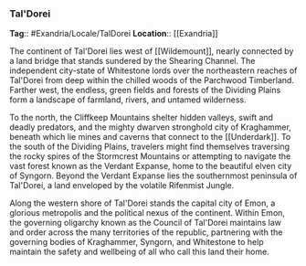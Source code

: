 ### Tal'Dorei
**Tag**:: #Exandria/Locale/TalDorei
**Location**:: [[Exandria]]

The continent of Tal'Dorei lies west of [[Wildemount]], nearly connected by a land bridge that stands sundered by the Shearing Channel. The independent city-state of Whitestone lords over the northeastern reaches of Tal'Dorei from deep within the chilled woods of the Parchwood Timberland. Farther west, the endless, green fields and forests of the Dividing Plains form a landscape of farmland, rivers, and untamed wilderness.

To the north, the Cliffkeep Mountains shelter hidden valleys, swift and deadly predators, and the mighty dwarven stronghold city of Kraghammer, beneath which lie mines and caverns that connect to the [[Underdark]]. To the south of the Dividing Plains, travelers might find themselves traversing the rocky spires of the Stormcrest Mountains or attempting to navigate the vast forest known as the Verdant Expanse, home to the beautiful elven city of Syngorn. Beyond the Verdant Expanse lies the southernmost peninsula of Tal'Dorei, a land enveloped by the volatile Rifenmist Jungle.

Along the western shore of Tal'Dorei stands the capital city of Emon, a glorious metropolis and the political nexus of the continent. Within Emon, the governing oligarchy known as the Council of Tal'Dorei maintains law and order across the many territories of the republic, partnering with the governing bodies of Kraghammer, Syngorn, and Whitestone to help maintain the safety and wellbeing of all who call this land their home.